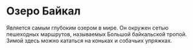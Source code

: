 # Озеро Байкал

Является самым глубоким озером в мире. Он окружен сетью пешеходных маршрутов, называемых Большой байкальской тропой. Зимой здесь можно кататься на коньках и собачьих упряжках.
